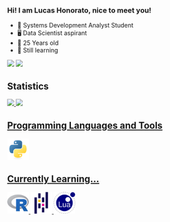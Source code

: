 ### Hi! I am Lucas Honorato, nice to meet you!
* 📖 Systems Development Analyst Student
* 🖥️ Data Scientist aspirant
* 🎂 25 Years old
* 🌱 Still learning
<div> 
  <a href="https://www.linkedin.com/in/lucashonoratoc/" target="_blank"><img src="https://img.shields.io/badge/-LinkedIn-%230077B5?style=for-the-badge&logo=linkedin&logoColor=white" target="_blank"></a> 
  <a href = "mailto:lucasafshc@hotmail.com"><img src="https://img.shields.io/badge/Microsoft_Outlook-0078D4?style=for-the-badge&logo=microsoft-outlook&logoColor=white" target="_blank"></a>

## Statistics
  
<div align="left">
  <a href="https://github.com/lucashonoratoc">
  <img height="180em" src="https://github-readme-stats.vercel.app/api?username=lucashonoratoc&show_icons=true&theme=chartreuse-dark&include_all_commits=true&count_private=true"/>
  <img height="120em" src="https://github-readme-stats.vercel.app/api/top-langs/?username=lucashonoratoc&layout=compact&langs_count=7&theme=chartreuse-dark"/>
</div>
  
## Programming Languages and Tools
<img height="50" src="https://github.com/devicons/devicon/blob/master/icons/python/python-original.svg"></code>
 


## Currently Learning...
<img height="50" src="https://github.com/devicons/devicon/blob/master/icons/r/r-original.svg"></code>
<img height="50" src="https://github.com/devicons/devicon/blob/master/icons/pandas/pandas-original.svg"></code>
<img height="50" src="https://github.com/devicons/devicon/blob/master/icons/lua/lua-original.svg"></code>


<!--
**lucashonoratoc/lucashonoratoc** is a ✨ _special_ ✨ repository because its `README.md` (this file) appears on your GitHub profile.

Here are some ideas to get you started:

- 🔭 I’m currently working on ...
- 🌱 I’m currently learning ...
- 👯 I’m looking to collaborate on ...
- 🤔 I’m looking for help with ...
- 💬 Ask me about ...
- 📫 How to reach me: ...
- 😄 Pronouns: ...
- ⚡ Fun fact: ...
-->
